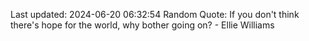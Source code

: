 Last updated: 2024-06-20 06:32:54
Random Quote: If you don't think there's hope for the world, why bother going on? - Ellie Williams
